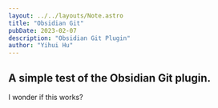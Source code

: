 ```yaml
---
layout: ../../layouts/Note.astro
title: "Obsidian Git"
pubDate: 2023-02-07
description: "Obsidian Git Plugin"
author: "Yihui Hu"
---
```


## A simple test of the Obsidian Git plugin.

I wonder if this works?